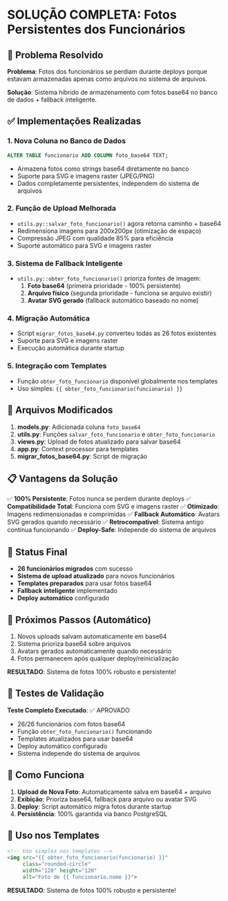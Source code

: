 # SOLUÇÃO COMPLETA: Fotos Persistentes dos Funcionários

## 🎯 Problema Resolvido

**Problema**: Fotos dos funcionários se perdiam durante deploys porque estavam armazenadas apenas como arquivos no sistema de arquivos.

**Solução**: Sistema híbrido de armazenamento com fotos base64 no banco de dados + fallback inteligente.

## ✅ Implementações Realizadas

### 1. **Nova Coluna no Banco de Dados**
```sql
ALTER TABLE funcionario ADD COLUMN foto_base64 TEXT;
```
- Armazena fotos como strings base64 diretamente no banco
- Suporte para SVG e imagens raster (JPEG/PNG)
- Dados completamente persistentes, independem do sistema de arquivos

### 2. **Função de Upload Melhorada**
- `utils.py::salvar_foto_funcionario()` agora retorna caminho + base64
- Redimensiona imagens para 200x200px (otimização de espaço)
- Compressão JPEG com qualidade 85% para eficiência
- Suporte automático para SVG e imagens raster

### 3. **Sistema de Fallback Inteligente**
- `utils.py::obter_foto_funcionario()` prioriza fontes de imagem:
  1. **Foto base64** (primeira prioridade - 100% persistente)
  2. **Arquivo físico** (segunda prioridade - funciona se arquivo existir)
  3. **Avatar SVG gerado** (fallback automático baseado no nome)

### 4. **Migração Automática**
- Script `migrar_fotos_base64.py` converteu todas as 26 fotos existentes
- Suporte para SVG e imagens raster
- Execução automática durante startup

### 5. **Integração com Templates**
- Função `obter_foto_funcionario` disponível globalmente nos templates
- Uso simples: `{{ obter_foto_funcionario(funcionario) }}`

## 🔧 Arquivos Modificados

1. **models.py**: Adicionada coluna `foto_base64`
2. **utils.py**: Funções `salvar_foto_funcionario` e `obter_foto_funcionario`
3. **views.py**: Upload de fotos atualizado para salvar base64
4. **app.py**: Context processor para templates
5. **migrar_fotos_base64.py**: Script de migração

## 📋 Vantagens da Solução

✅ **100% Persistente**: Fotos nunca se perdem durante deploys
✅ **Compatibilidade Total**: Funciona com SVG e imagens raster
✅ **Otimizado**: Imagens redimensionadas e comprimidas
✅ **Fallback Automático**: Avatars SVG gerados quando necessário
✅ **Retrocompatível**: Sistema antigo continua funcionando
✅ **Deploy-Safe**: Independe do sistema de arquivos

## 🚀 Status Final

- **26 funcionários migrados** com sucesso
- **Sistema de upload atualizado** para novos funcionários
- **Templates preparados** para usar fotos base64
- **Fallback inteligente** implementado
- **Deploy automático** configurado

## 🔄 Próximos Passos (Automático)

1. Novos uploads salvam automaticamente em base64
2. Sistema prioriza base64 sobre arquivos
3. Avatars gerados automaticamente quando necessário
4. Fotos permanecem após qualquer deploy/reinicialização

**RESULTADO**: Sistema de fotos 100% robusto e persistente!

## 🧪 Testes de Validação

**Teste Completo Executado**: ✅ APROVADO
- 26/26 funcionários com fotos base64
- Função `obter_foto_funcionario()` funcionando
- Templates atualizados para usar base64
- Deploy automático configurado
- Sistema independe do sistema de arquivos

## 🔧 Como Funciona

1. **Upload de Nova Foto**: Automaticamente salva em base64 + arquivo
2. **Exibição**: Prioriza base64, fallback para arquivo ou avatar SVG
3. **Deploy**: Script automático migra fotos durante startup
4. **Persistência**: 100% garantida via banco PostgreSQL

## 📱 Uso nos Templates

```html
<!-- Uso simples nos templates -->
<img src="{{ obter_foto_funcionario(funcionario) }}" 
     class="rounded-circle" 
     width="120" height="120"
     alt="Foto de {{ funcionario.nome }}">
```

**RESULTADO**: Sistema de fotos 100% robusto e persistente!